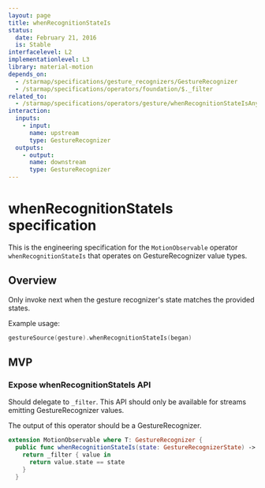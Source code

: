 ```yaml
---
layout: page
title: whenRecognitionStateIs
status:
  date: February 21, 2016
  is: Stable
interfacelevel: L2
implementationlevel: L3
library: material-motion
depends_on:
  - /starmap/specifications/gesture_recognizers/GestureRecognizer
  - /starmap/specifications/operators/foundation/$._filter
related_to:
  - /starmap/specifications/operators/gesture/whenRecognitionStateIsAnyOf
interaction:
  inputs:
    - input:
      name: upstream
      type: GestureRecognizer
  outputs:
    - output:
      name: downstream
      type: GestureRecognizer
---
```


# whenRecognitionStateIs specification

This is the engineering specification for the `MotionObservable` operator `whenRecognitionStateIs` that
operates on GestureRecognizer value types.

## Overview

Only invoke next when the gesture recognizer's state matches the provided states.

Example usage:

```swift
gestureSource(gesture).whenRecognitionStateIs(began)
```

## MVP

### Expose whenRecognitionStateIs API

Should delegate to `_filter`. This API should only be available for streams emitting
GestureRecognizer values.

The output of this operator should be a GestureRecognizer.

```swift
extension MotionObservable where T: GestureRecognizer {
  public func whenRecognitionStateIs(state: GestureRecognizerState) -> MotionObservable<T> {
    return _filter { value in
      return value.state == state
    }
  }
```
